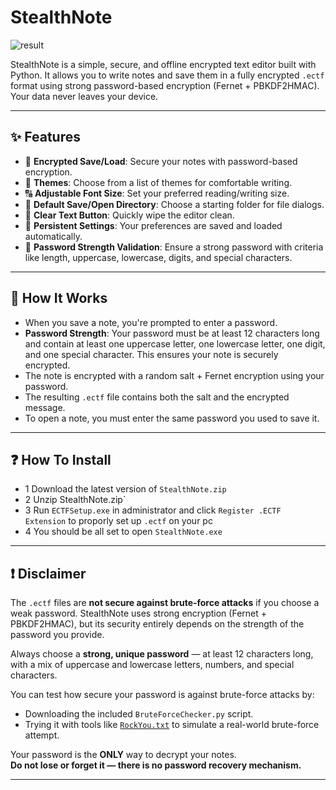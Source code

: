 # StealthNote
![result](https://github.com/user-attachments/assets/9706fabc-eb83-4da7-9670-db3e21e43a8c)

StealthNote is a simple, secure, and offline encrypted text editor built with Python. It allows you to write notes and save them in a fully encrypted `.ectf` format using strong password-based encryption (Fernet + PBKDF2HMAC). Your data never leaves your device.

---

## ✨ Features

- 💾 **Encrypted Save/Load**: Secure your notes with password-based encryption.
- 🌙 **Themes**: Choose from a list of themes for comfortable writing.
- 🔠 **Adjustable Font Size**: Set your preferred reading/writing size.
- 📂 **Default Save/Open Directory**: Choose a starting folder for file dialogs.
- 🧹 **Clear Text Button**: Quickly wipe the editor clean.
- 🔧 **Persistent Settings**: Your preferences are saved and loaded automatically.
- 🔐 **Password Strength Validation**: Ensure a strong password with criteria like length, uppercase, lowercase, digits, and special characters.

---

## 🔐 How It Works

- When you save a note, you're prompted to enter a password.
- **Password Strength**: Your password must be at least 12 characters long and contain at least one uppercase letter, one lowercase letter, one digit, and one special character. This ensures your note is securely encrypted.
- The note is encrypted with a random salt + Fernet encryption using your password.
- The resulting `.ectf` file contains both the salt and the encrypted message.
- To open a note, you must enter the same password you used to save it.

---
## ❓ How To Install
- 1 Download the latest version of `StealthNote.zip`
- 2 Unzip StealthNote.zip`
- 3 Run `ECTFSetup.exe` in administrator and click `Register .ECTF Extension` to proporly set up `.ectf` on your pc
- 4 You should be all set to open `StealthNote.exe`

---

## ❗ Disclaimer

The `.ectf` files are **not secure against brute-force attacks** if you choose a weak password. StealthNote uses strong encryption (Fernet + PBKDF2HMAC), but its security entirely depends on the strength of the password you provide.

Always choose a **strong, unique password** — at least 12 characters long, with a mix of uppercase and lowercase letters, numbers, and special characters.

You can test how secure your password is against brute-force attacks by:

- Downloading the included `BruteForceChecker.py` script.
- Trying it with tools like [`RockYou.txt`](https://github.com/brannondorsey/naive-hashcat/releases) to simulate a real-world brute-force attempt.

Your password is the **ONLY** way to decrypt your notes.  
**Do not lose or forget it — there is no password recovery mechanism.**

---
